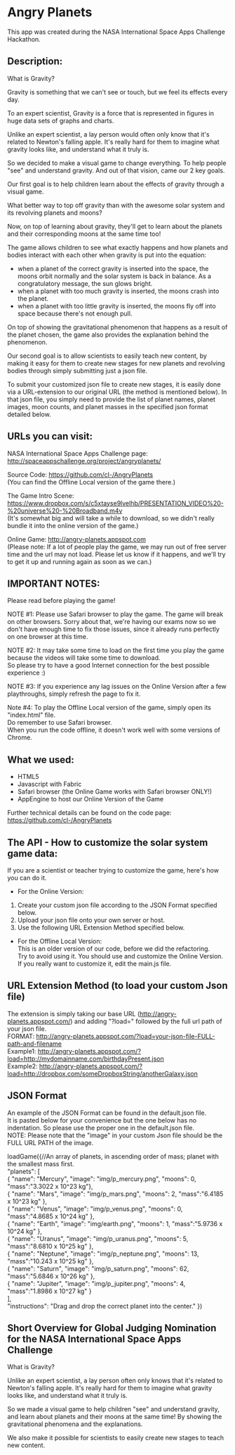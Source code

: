 Angry Planets
===============
This app was created during the NASA International Space Apps Challenge Hackathon.

Description:
---------------
What is Gravity?

Gravity is something that we can't see or touch, but we feel its effects every day.

To an expert scientist, Gravity is a force that is represented in figures in huge data sets of graphs and charts.

Unlike an expert scientist, a lay person would often only know that it's related to Newton's falling apple. It's really hard for them to imagine what gravity looks like, and understand what it truly is.

So we decided to make a visual game to change everything. To help people "see" and understand gravity. And out of that vision, came our 2 key goals.

Our first goal is to help children learn about the effects of gravity through a visual game.

What better way to top off gravity than with the awesome solar system and its revolving planets and moons?

Now, on top of learning about gravity, they'll get to learn about the planets and their corresponding moons at the same time too!

The game allows children to see what exactly happens and how planets and bodies interact with each other when gravity is put into the equation:
- when a planet of the correct gravity is inserted into the space, the moons orbit normally and the solar system is back in balance. As a congratulatory message, the sun glows bright.
- when a planet with too much gravity is inserted, the moons crash into the planet.
- when a planet with too little gravity is inserted, the moons fly off into space because there's not enough pull.

On top of showing the gravitational phenomenon that happens as a result of the planet chosen, the game also provides the explanation behind the phenomenon.

Our second goal is to allow scientists to easily teach new content, by making it easy for them to create new stages for new planets and revolving bodies through simply submitting just a json file.

To submit your customized json file to create new stages, it is easily done via a URL-extension to our original URL (the method is mentioned below). In that json file, you simply need to provide the list of planet names, planet images, moon counts, and planet masses in the specified json format detailed below.


URLs you can visit:
---------------
NASA International Space Apps Challenge page: http://spaceappschallenge.org/project/angryplanets/

Source Code: https://github.com/cl-/AngryPlanets	
(You can find the Offline Local version of the game there.)

The Game Intro Scene: https://www.dropbox.com/s/c5xtayse9lvelhb/PRESENTATION_VIDEO%20-%20universe%20-%20Broadband.m4v	
(It's somewhat big and will take a while to download, so we didn't really bundle it into the online version of the game.)

Online Game: http://angry-planets.appspot.com	
(Please note: If a lot of people play the game, we may run out of free server time and the url may not load. Please let us know if it happens, and we'll try to get it up and running again as soon as we can.)


IMPORTANT NOTES:
---------------
Please read before playing the game!

NOTE #1: Please use Safari browser to play the game. The game will break on other browsers. Sorry about that, we're having our exams now so we don't have enough time to fix those issues, since it already runs perfectly on one browser at this time.

NOTE #2: It may take some time to load on the first time you play the game because the videos will take some time to download.		
So please try to have a good Internet connection for the best possible experience :)

NOTE #3: If you experience any lag issues on the Online Version after a few playthroughs, simply refresh the page to fix it.

Note #4: To play the Offline Local version of the game, simply open its "index.html" file.	
Do remember to use Safari browser.	
When you run the code offline, it doesn't work well with some versions of Chrome.


What we used:
---------------
- HTML5
- Javascript with Fabric
- Safari browser (the Online Game works with Safari browser ONLY!)
- AppEngine to host our Online Version of the Game

Further technical details can be found on the code page: https://github.com/cl-/AngryPlanets


The API - How to customize the solar system game data:
---------------
If you are a scientist or teacher trying to customize the game, here's how you can do it.

- For the Online Version:	
1. Create your custom json file according to the JSON Format specified below.		
2. Upload your json file onto your own server or host.
3. Use the following URL Extension Method specified below.

- For the Offline Local Version:	
This is an older version of our code, before we did the refactoring.	
Try to avoid using it. You should use and customize the Online Version.
If you really want to customize it, edit the main.js file.


URL Extension Method (to load your custom Json file)
---------------
The extension is simply taking our base URL (http://angry-planets.appspot.com/) and adding "?load=" followed by the full url path of your json file.	
FORMAT: http://angry-planets.appspot.com/?load=your-json-file-FULL-path-and-filename	
Example1: http://angry-planets.appspot.com/?load=http://mydomainname.com/birthdayPresent.json	
Example2: http://angry-planets.appspot.com/?load=http://dropbox.com/someDropboxString/anotherGalaxy.json


JSON Format
---------------
An example of the JSON Format can be found in the default.json file.	
It is pasted below for your convenience but the one below has no indentation. So please use the proper one in the default.json file.	
NOTE: Please note that the "image" in your custom Json file should be the FULL URL PATH of the image.

loadGame({//An array of planets, in ascending order of mass; planet with the smallest mass first.	
	"planets": [	
	{ "name": "Mercury", "image": "img/p_mercury.png", "moons": 0, "mass":"3.3022 x 10^23 kg"},		
	{ "name": "Mars", "image": "img/p_mars.png", "moons": 2, "mass":"6.4185 x 10^23 kg" },	
	{ "name": "Venus", "image": "img/p_venus.png", "moons": 0, "mass":"4.8685 x 10^24 kg" },	
	{ "name": "Earth", "image": "img/earth.png", "moons": 1, "mass":"5.9736 x 10^24 kg" },	
	{ "name": "Uranus", "image": "img/p_uranus.png", "moons": 5, "mass":"8.6810 x 10^25 kg" },	
	{ "name": "Neptune", "image": "img/p_neptune.png", "moons": 13, "mass":"10.243 x 10^25 kg" },	
	{ "name": "Saturn", "image": "img/p_saturn.png", "moons": 62, "mass":"5.6846 x 10^26 kg" },		
	{ "name": "Jupiter", "image": "img/p_jupiter.png", "moons": 4, "mass":"1.8986 x 10^27 kg" }		
	],	
	"instructions": "Drag and drop the correct planet into the center."	
})


Short Overview for Global Judging Nomination	
for the NASA International Space Apps Challenge
---------------
What is Gravity?

Unlike an expert scientist, a lay person often only knows that it's related to Newton's falling apple. It's really hard for them to imagine what gravity looks like, and understand what it truly is.

So we made a visual game to help children "see" and understand gravity, and learn about planets and their moons at the same time! By showing the gravitational phenomena and the explanations.

We also make it possible for scientists to easily create new stages to teach new content.
